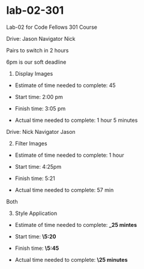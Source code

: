 # lab-02-301

Lab-02 for Code Fellows 301 Course

Drive: Jason
Navigator Nick

Pairs to switch in 2 hours

6pm is our soft deadline

1. Display Images

- Estimate of time needed to complete: 45

- Start time: 2:00 pm

- Finish time: 3:05 pm

- Actual time needed to complete: 1 hour 5 minutes

Drive: Nick
Navigator Jason

2. Filter Images

- Estimate of time needed to complete: 1 hour

- Start time: 4:25pm

- Finish time: 5:21

- Actual time needed to complete: 57 min

Both

3. Style Application

- Estimate of time needed to complete: **\_25 mintes**

- Start time: **\5:20**

- Finish time: **\5:45**

- Actual time needed to complete: **\25 minutes**
